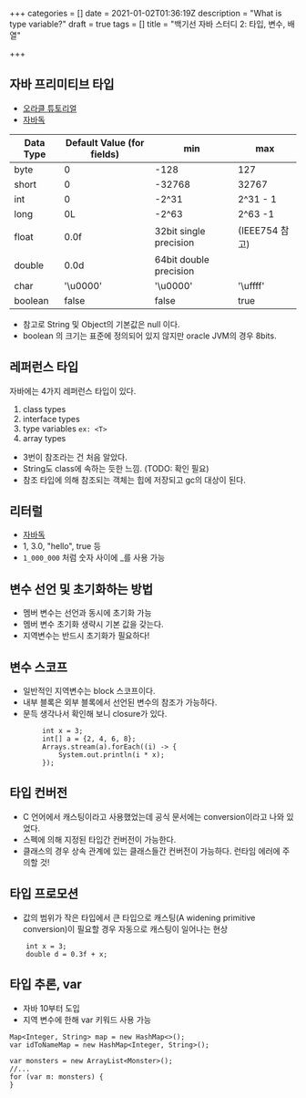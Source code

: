 +++
categories = []
date = 2021-01-02T01:36:19Z
description = "What is type variable?"
draft = true
tags = []
title = "백기선 자바 스터디 2: 타입, 변수, 배열"

+++
## 자바 프리미티브 타입

- [오라클 튜토리얼](https://docs.oracle.com/javase/tutorial/java/nutsandbolts/datatypes.html)
- [자바독](https://docs.oracle.com/javase/specs/jls/se7/html/jls-4.html)

| Data Type |  Default Value (for fields) | min   | max   |
|-----|---|---|---|
|   byte  | 0  | -128  | 127   |
|  short   | 0  | -32768 | 32767  | 
|   int  | 0  |  -2^31 | 2^31 - 1   |
|long | 0L | -2^63 | 2^63 -1 |
|float| 0.0f | 32bit single precision | (IEEE754 참고)
|double | 0.0d | 64bit double precision
|char | '\u0000' | '\u0000' | '\uffff' |
| boolean | false | false | true |

- 참고로 String 및 Object의 기본값은 null 이다.
- boolean 의 크기는 표준에 정의되어 있지 않지만 oracle JVM의 경우 8bits.

## 레퍼런스 타입

자바에는 4가지 레퍼런스 타입이 있다.

1. class types 
2. interface types
3. type variables `ex: <T>`
4. array types 

- 3번이 참조라는 건 처음 알았다.
- String도 class에 속하는 듯한 느낌. (TODO: 확인 필요)
- 참조 타입에 의해 참조되는 객체는 힙에 저장되고 gc의 대상이 된다.

## 리터럴

- [자바독](https://docs.oracle.com/javase/specs/jls/se7/html/jls-3.html#jls-3.10)
- 1, 3.0, "hello", true 등
- `1_000_000`  처럼 숫자 사이에 _를 사용 가능


## 변수 선언 및 초기화하는 방법

- 멤버 변수는 선언과 동시에 초기화 가능
- 멤버 변수 초기화 생략시 기본 값을 갖는다.
- 지역변수는 반드시 초기화가 필요하다!

## 변수 스코프

- 일반적인 지역변수는 block 스코프이다. 
- 내부 블록은 외부 블록에서 선언된 변수의 참조가 가능하다.
- 문득 생각나서 확인해 보니 closure가 있다.

```
        int x = 3;
        int[] a = {2, 4, 6, 8};
        Arrays.stream(a).forEach((i) -> {
            System.out.println(i * x);
        });
  ```  
  
## 타입 컨버전

- C 언어에서 캐스팅이라고 사용했었는데 공식 문서에는 conversion이라고 나와 있었다. 
- 스펙에 의해 지정된 타입간 컨버전이 가능한다.
- 클래스의 경우 상속 관계에 있는 클래스들간 컨버전이 가능하다. 런타임 에러에 주의할 것!

## 타입 프로모션

- 값의 범위가 작은 타입에서 큰 타입으로 캐스팅(A widening primitive conversion)이 필요할 경우 자동으로 캐스팅이 일어나는 현상

```
    int x = 3;
    double d = 0.3f + x;
```


## 타입 추론, var

- 자바 10부터 도입
- 지역 변수에 한해 var 키워드 사용 가능

```
Map<Integer, String> map = new HashMap<>();
var idToNameMap = new HashMap<Integer, String>();
```

```
var monsters = new ArrayList<Monster>();
//...
for (var m: monsters) {
}
```